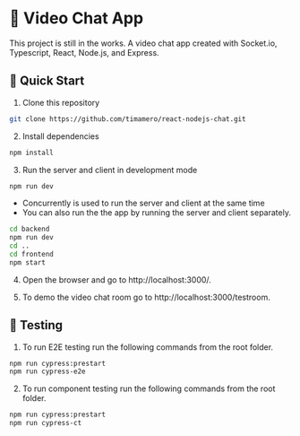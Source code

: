 # 💬 Video Chat App

This project is still in the works.
A video chat app created with Socket.io, Typescript, React, Node.js, and Express.

## 🚀 Quick Start
1. Clone this repository
```sh
git clone https://github.com/timamero/react-nodejs-chat.git
```
2. Install dependencies
```sh
npm install
```
3. Run the server and client in development mode
```sh
npm run dev
```
 - Concurrently is used to run the server and client at the same time
 - You can also run the the app by running the server and client separately.
```sh
cd backend
npm run dev
cd ..
cd frontend
npm start
```

4. Open the browser and go to http://localhost:3000/.

5. To demo the video chat room go to http://localhost:3000/testroom.

## 🧪 Testing
1. To run E2E testing run the following commands from the root folder.
```sh
npm run cypress:prestart
npm run cypress-e2e
```
2. To run component testing run the following commands from the root folder.
```sh
npm run cypress:prestart
npm run cypress-ct
```